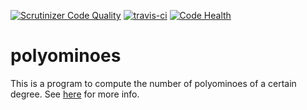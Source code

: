 [![Scrutinizer Code Quality](https://scrutinizer-ci.com/g/vladvasiliu/polyominoes/badges/quality-score.png?b=master)](https://scrutinizer-ci.com/g/vladvasiliu/polyominoes/?branch=master)
[![travis-ci](https://travis-ci.org/vladvasiliu/polyominoes.svg?branch=master)](https://travis-ci.org/vladvasiliu/polyominoes)
[![Code Health](https://landscape.io/github/vladvasiliu/polyominoes/master/landscape.svg?style=flat)](https://landscape.io/github/vladvasiliu/polyominoes/master)

# polyominoes

This is a program to compute the number of polyominoes of a certain degree. See [here](http://en.wikipedia.org/wiki/Polyomino) for more info.
